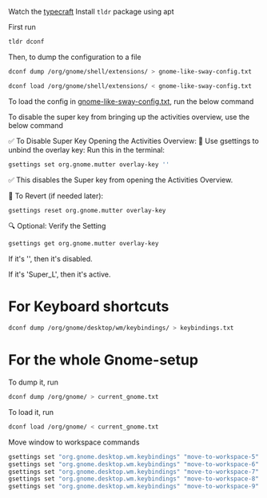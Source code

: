 Watch the [typecraft](https://youtu.be/O1kZd1f724U?si=48PuqWZhWu-Kua9y)
Install `tldr` package using apt

First run

```bash
tldr dconf
```

Then, to dump the configuration to a file

```bash
dconf dump /org/gnome/shell/extensions/ > gnome-like-sway-config.txt
```

```bash
dconf load /org/gnome/shell/extensions/ < gnome-like-sway-config.txt
```

To load the config in [gnome-like-sway-config.txt](./gnome-like-sway-config.txt), run the below command

To disable the super key from bringing up the activities overview, use the below command

✅ To Disable Super Key Opening the Activities Overview:
🔧 Use gsettings to unbind the overlay key:
Run this in the terminal:

```bash
gsettings set org.gnome.mutter overlay-key ''
```

✅ This disables the Super key from opening the Activities Overview.

🔄 To Revert (if needed later):

```bash
gsettings reset org.gnome.mutter overlay-key
```

🔍 Optional: Verify the Setting

```bash
gsettings get org.gnome.mutter overlay-key
```

If it's '', then it's disabled.

If it's 'Super_L', then it's active.

# For Keyboard shortcuts

```bash
dconf dump /org/gnome/desktop/wm/keybindings/ > keybindings.txt

```

# For the whole Gnome-setup

To dump it, run

```bash
dconf dump /org/gnome/ > current_gnome.txt

```

To load it, run

```bash
dconf load /org/gnome/ < current_gnome.txt
```

Move window to workspace commands

```bash
gsettings set "org.gnome.desktop.wm.keybindings" "move-to-workspace-5" "['<Super><Shift>5']"
gsettings set "org.gnome.desktop.wm.keybindings" "move-to-workspace-6" "['<Super><Shift>6']"
gsettings set "org.gnome.desktop.wm.keybindings" "move-to-workspace-7" "['<Super><Shift>7']"
gsettings set "org.gnome.desktop.wm.keybindings" "move-to-workspace-8" "['<Super><Shift>8']"
gsettings set "org.gnome.desktop.wm.keybindings" "move-to-workspace-9" "['<Super><Shift>9']"
```
